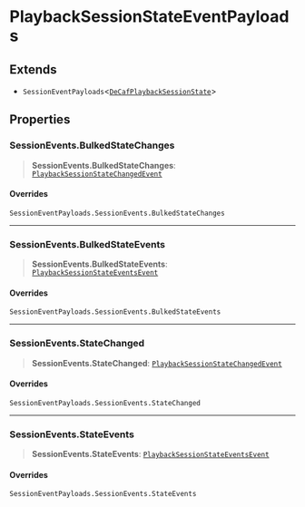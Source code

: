 # PlaybackSessionStateEventPayloads

## Extends

- `SessionEventPayloads`<[`DeCafPlaybackSessionState`](reference/interfaces/DeCafPlaybackSessionState.md)>

## Properties

### SessionEvents.BulkedStateChanges

> **SessionEvents.BulkedStateChanges**: [`PlaybackSessionStateChangedEvent`](reference/interfaces/PlaybackSessionStateChangedEvent.md)

#### Overrides

`SessionEventPayloads.SessionEvents.BulkedStateChanges`

***

### SessionEvents.BulkedStateEvents

> **SessionEvents.BulkedStateEvents**: [`PlaybackSessionStateEventsEvent`](reference/interfaces/PlaybackSessionStateEventsEvent.md)

#### Overrides

`SessionEventPayloads.SessionEvents.BulkedStateEvents`

***

### SessionEvents.StateChanged

> **SessionEvents.StateChanged**: [`PlaybackSessionStateChangedEvent`](reference/interfaces/PlaybackSessionStateChangedEvent.md)

#### Overrides

`SessionEventPayloads.SessionEvents.StateChanged`

***

### SessionEvents.StateEvents

> **SessionEvents.StateEvents**: [`PlaybackSessionStateEventsEvent`](reference/interfaces/PlaybackSessionStateEventsEvent.md)

#### Overrides

`SessionEventPayloads.SessionEvents.StateEvents`
